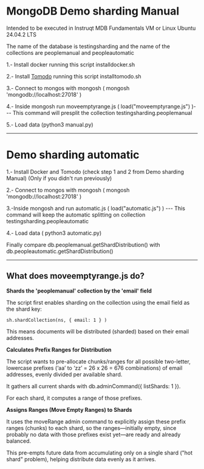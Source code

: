 # MongoDB Demo sharding Manual

Intended to be executed in Instruqt MDB Fundamentals VM or Linux Ubuntu 24.04.2 LTS

The name of the database is testingsharding and the name of the collections are peoplemanual and peopleautomatic

1.- Install docker running this script installdocker.sh

2.- Install [Tomodo](https://github.com/yuvalherziger/tomodo) running this script installtomodo.sh

3.- Connect to mongos with mongosh ( mongosh 'mongodb://localhost:27018' ) 

4.- Inside mongosh run moveemptyrange.js ( load("moveemptyrange.js") )--- This command will presplit the collection testingsharding.peoplemanual

5.- Load data (python3 manual.py)

---------------------------------------------
# Demo sharding automatic

1.- Install Docker and Tomodo (check step 1 and 2 from Demo sharding Manual) (Only if you didn't run previously)

2.- Connect to mongos with mongosh ( mongosh 'mongodb://localhost:27018' ) 

3.-Inside mongosh and run automatic.js ( load("automatic.js") ) --- This command will keep the automatic splitting on collection testingsharding.peopleautomatic

4.- Load data ( python3 automatic.py)


Finally compare db.peoplemanual.getShardDistribution() with db.peopleautomatic.getShardDistribution()

---------------------------------------------

## What does moveemptyrange.js do?

**Shards the 'peoplemanual' collection by the 'email' field**

The script first enables sharding on the collection using the email field as the shard key:

    sh.shardCollection(ns, { email: 1 } )  

This means documents will be distributed (sharded) based on their email addresses.

**Calculates Prefix Ranges for Distribution**

The script wants to pre-allocate chunks/ranges for all possible two-letter, lowercase prefixes (‘aa’ to ‘zz’ = 26 x 26 = 676 combinations) of email addresses, evenly divided per available shard.

It gathers all current shards with db.adminCommand({ listShards: 1 }).

For each shard, it computes a range of those prefixes.

**Assigns Ranges (Move Empty Ranges) to Shards**

It uses the moveRange admin command to explicitly assign these prefix ranges (chunks) to each shard, so the ranges—initially empty, since probably no data with those prefixes exist 
yet—are ready and already balanced.

This pre-empts future data from accumulating only on a single shard ("hot shard" problem), helping distribute data evenly as it arrives.

